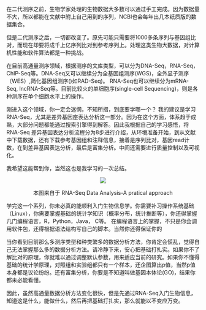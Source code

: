 在二代测序之前，生物学家处理的生物数据大多数可以通过手工完成。因为数据量不大，所以都能在文献中附上自己用到的序列，NCBI也会每年出几本纸质版的数据集合。

但是二代测序之后，一切都改变了。原先可能只需要将1000多条序列与基因组比对，而现在却要将成千上亿序列比对到参考序列上。处理这类生物大数据，对计算机性能和软件算法都是一种挑战。

在目前高通量测序领域，根据测序的文库类型，可以分为DNA-Seq，RNA-Seq，ChIP-Seq等。DNA-Seq又可以继续分为全基因组测序(WGS)，全外显子测序（WES）,简化基因组测序()如RAD-Seq)。
RNA-Seq也可以继续分为mRNA-Seq, lncRNA-Seq等。目前比较火的单细胞序(single-cell Sequencing)，则是各种测序在单个细胞水平上的操作。

刚进入这个领域，你一定会迷惘，不知所措，到底要学哪一个？ 我的建议是学习RNA-Seq，尤其是差异基因座表达分析这一部分。因为在这个方面，体系趋于成熟，大部分问题都能通过搜索引擎得到解答。因此我根据自己的学习感悟，将RNA-Seq 差异基因表达分析流程分为8步进行介绍，从环境准备开始，到从文献中下载数据，还有下载参考基因组和注释信息，接着是序列比对，基因read计数，在到差异基因表达分析，最后是富集分析。中间还需要进行质量控制以及可视化。

我希望这能帮到你，当然这也是我学习的一次总结。

<div align="center">

![](http://oex750gzt.bkt.clouddn.com/17-7-26/72557385.jpg)

<p> 本图来自于 RNA-Seq Data Analysis-A pratical approach </p>
</div>

学完这一个系列，你未必真的能顺利入门生物信息学。你需要补习操作系统基础（Linux），你需要掌握基础的统计学知识（概率分布，统计推断等），你还得掌握几门编程语言，R，Python，Java， C等。 在编程语言上的掌握，不只是你会调用软件包，还得根据语法结构写自己的脚本。当然你还得保证你的

当你看到目前那么多测序类型和种类繁多的数据分析方法，你肯定会慌乱，觉得自己无法掌握那么多的数据分析方法。请冷静下来，安心把基础打扎实。如果你不了解比对的原理，你就难以通过调整默认参数，用来适应当前的研究。如果你不懂得基础的统计学原理，对照组和实验组都只有一个样本，还企图算出p值，当然p值本身都是议论纷纷。还有富集分析，你要是不知道叫做基因本体论(GO)，结果你都未必能看懂。

因此，虽然高通量数据分析方法变化很快，但是先通过RNA-Seq入门生物信息，知道这是什么，能做什么，然后再把基础打扎实，那么就能以不变应万变。

